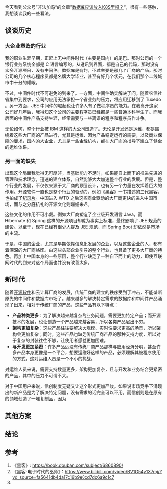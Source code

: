 <!--
title: Kubernetes太复杂，但还有其他方案吗？
cover: 
-->

今天看到公众号”非法加冯“的文章”[数据库应该放入K8S里吗？](https://mp.weixin.qq.com/s/4a8Qy4O80xqsnytC4l9lRg)“，很有一些感触，我想谈谈我的一些看法。

## 谈谈历史

### 大企业塑造的行业

我的职业生涯早期，正赶上无中间件时代（主要是国内）的尾巴。那时公司的一个银行业务系统全部是 C 语言编写的，从通讯到界面，都是自己的代码，那时没有太多开源项目，没有中间件。数据库是有的，不过主要是那几个厂商的产品。那时公司的几个核心程序员都是名牌大学毕业，甚至有好几个状元，在我们那个二线城市中十分的耀眼。

不过，中间件时代不可避免的到来了。一方面，中间件确实解决了问。随着农信社省集中到要求，公司的应用无法承担一个省业务的压力，将应用迁移到了 Tuxedo 。另一方面，JEE 中间件的崛起也让许多人有了做程序员的能力。在我离开这家公司好几年后，我得知这个公司的主要程序员已经都是一些普通本科学生了。而我后面的中间件产品支持生涯，经常需要与一些离谱的程序和程序员作斗争。

无论如何，整个行业被 IBM 这样的大公司塑造了。无论是开发还是运维，都是围绕着这些大厂商的产品进行，尤其是运维，因为产品稳定运行的需要，以及商业保障的要求，国内的大企业，尤其是一些金融机构，都在大厂商的指导下建立了健全的运维体系。

### 另一面的缺失

出现这个局面我觉得无可厚非，当基础能力不足时，如果能自上而下的推进先进的管理和技术理念，迅速的建立体系，自然能够大大加速整个行业的发展。但是，整个行业的发展，不仅仅来源于大厂商的顶层设计，也有另一个力量在发挥着巨大的作用。开源软件一直也是整个行业的驱动力，例如《[黑客](https://book.douban.com/subject/6860890/)》一书描述的三代黑客，也拍成了[纪录片](https://www.bilibili.com/video/BV1G54y1X7mj/?vd_source=fa5641db4da17c16b9e0cd7dc6a9c1c7)。中国进入 WTO 之后这些商业驱动的大厂商更快的进入中国市场，而与之分庭抗礼的开源文化则姗姗来迟。

这些文化的作用不可小觑。例如大厂商塑造了企业级开发语言 Java，而 Hibernate 和 Spring 这样的开源项目却成为事实上标准，最终影响了 JEE 规范的建设。以至于，现在已经有很少人提及 JEE 规范，而 Spring Boot 却依然是市场的主流。

于是，中国的企业，尤其是早期依靠信息化发展的企业，以及这些企业的人，都有着深深的大厂商烙印。由这些头部企业引导的整个行业，也具备了更多大厂商的特色。再加上中国本身的一些原因，整个行业缺乏了一种自下而上的动力，即使互联网时代的到来对这个局面也并没有改善太多。

## 新时代

随着[开源软件](https://www.bilibili.com/video/BV1Qf4y1m7R3/?spm_id_from=333.999.0.0&vd_source=fa5641db4da17c16b9e0cd7dc6a9c1c7)和云计算厂商的发展，传统厂商的建立的秩序受到了冲击，不能垄断原先的中间件和数据库市场了。越来越多的解决特定需求的数据库和中间件产品涌现了出来，相对于传统厂商的产品，这些产品有以下特点：

* **产品种类更多**：为了解决越来越复杂的业务问题，需要更加特定产品；而开源技术的发展，也让创造一个产品越来越容易，所以各类产品层出不穷。
* **架构更加复杂**：这些产品往往要解决大规模、实时性要求更高的场景，所以架构会更加复杂；同时，这些产品也缺乏传统厂商产品的那种支持力度，所以对于复杂的封装往往不够，让使用者感觉更加困难。
* **与开发更加紧密**：许多产品远没有传统厂商产品那样与应用泾渭分明，甚至许多产品本身更像是一个平台，想要运维好这样的产品，必须理解其被程序使用的方式，这对运维人员是一个不小的挑战。

对运维人员来说，需要支持数量更多，架构更加复杂，且与开发和业务结合更紧密的产品，其中的压力不可谓不大。

对于中国用户来说，信创制度无疑又让这个形式更加严峻。如果说市场竞争下涌现出的新产品是为了解决特定问题，没有需求的话完全可以不用。而信创则是在原有的领域创造了一堆复制品，因为


## 其他方案

## 结论

## 参考

1. 《黑客》: https://book.douban.com/subject/6860890/
2. 《黑客-电子时代的巫师》：https://www.bilibili.com/video/BV1G54y1X7mj/?vd_source=fa5641db4da17c16b9e0cd7dc6a9c1c7
3. 